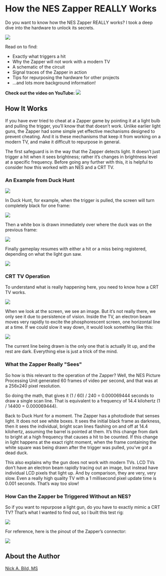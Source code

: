 # How the NES Zapper REALLY Works

Do you want to know how the NES Zapper REALLY works? I took a deep dive into the hardware to unlock its secrets.

![](https://raw.githubusercontent.com/nickbild/nes_zapper/refs/heads/main/media/logo.jpg)

Read on to find:
- Exactly what triggers a hit
- Why the Zapper will not work with a modern TV
- A schematic of the circuit
- Signal traces of the Zapper in action
- Tips for repurposing the hardware for other projects
- ...and lots more background information!

**Check out the video on YouTube:**
<a href="https://www.youtube.com/watch?v=cWvGYfH0B30">![](https://raw.githubusercontent.com/nickbild/nes_zapper/refs/heads/main/media/me_pointing_zapper_video_preview.jpg)</a>

## How It Works

If you have ever tried to cheat at a Zapper game by pointing it at a light bulb and pulling the trigger, you’ll know that that doesn’t work. Unlike earlier light guns, the Zapper had some simple yet effective mechanisms designed to prevent cheating. And it is these mechanisms that keep it from working on a modern TV, and make it difficult to repurpose in general.

The first safeguard is in the way that the Zapper detects light. It doesn’t just trigger a hit when it sees brightness; rather it’s changes in brightness level at a specific frequency. Before going any further with this, it is helpful to consider how this worked with an NES and a CRT TV.

### An Example from Duck Hunt


![](https://raw.githubusercontent.com/nickbild/nes_zapper/refs/heads/main/media/duck_hunt_hit_1.png)

In Duck Hunt, for example, when the trigger is pulled, the screen will turn completely black for one frame:

![](https://raw.githubusercontent.com/nickbild/nes_zapper/refs/heads/main/media/duck_hunt_hit_2.png)

Then a white box is drawn immediately over where the duck was on the previous frame:

![](https://raw.githubusercontent.com/nickbild/nes_zapper/refs/heads/main/media/duck_hunt_hit_3.png)

Finally gameplay resumes with either a hit or a miss being registered, depending on what the light gun saw. 

![](https://raw.githubusercontent.com/nickbild/nes_zapper/refs/heads/main/media/duck_hunt_hit_5.png)

### CRT TV Operation

To understand what is really happening here, you need to know how a CRT TV works.

![](https://raw.githubusercontent.com/nickbild/nes_zapper/refs/heads/main/media/mario_tv.png)

When we look at the screen, we see an image. But it’s not really there, we only see it due to persistence of vision. Inside the TV, an electron beam moves very rapidly to excite the phosphorescent screen, one horizontal line at a time. If we could slow it way down, it would look something like this:

![](https://raw.githubusercontent.com/nickbild/nes_zapper/refs/heads/main/media/mario_scanline.png)

The current line being drawn is the only one that is actually lit up, and the rest are dark. Everything else is just a trick of the mind.

### What the Zapper Really "Sees"

So how is this relevant to the operation of the Zapper? Well, the NES Picture Processing Unit generated 60 frames of video per second, and that was at a 256x240 pixel resolution.

So doing the math, that gives it (1 / 60) / 240 = 0.000069444 seconds to draw a single scan line. That is equivalent to a frequency of 14.4 kilohertz (1 / 14400 = 0.000069444).

Back to Duck Hunt for a moment. The Zapper has a photodiode that senses light. It does not see white boxes. It sees the initial black frame as darkness, then it sees the individual, bright scan lines flashing on and off at 14.4 kilohertz, assuming the barrel is pointed at them. It’s this change from dark to bright at a high frequency that causes a hit to be counted. If this change in light happens at the exact right moment, when the frame containing the white square was being drawn after the trigger was pulled, you’ve got a dead duck.

This also explains why the gun does not work with modern TVs. LCD TVs don’t have an electron beam rapidly tracing out an image, but instead have individual LCD pixels that light up. And by comparison, they are very, very slow. Even a really high quality TV with a 1 millisecond pixel update time is 0.001 seconds. That’s way too slow!

### How Can the Zapper be Triggered Without an NES?

So if you want to repurpose a light gun, do you have to exactly mimic a CRT TV? That’s what I wanted to find out, so I built this test rig:

![](https://raw.githubusercontent.com/nickbild/nes_zapper/refs/heads/main/media/test_rig.png)

For reference, here is the pinout of the Zapper’s connector:

![](https://raw.githubusercontent.com/nickbild/nes_zapper/refs/heads/main/media/pinout.png)

## About the Author

[Nick A. Bild, MS](https://nickbild79.firebaseapp.com/#!/)
